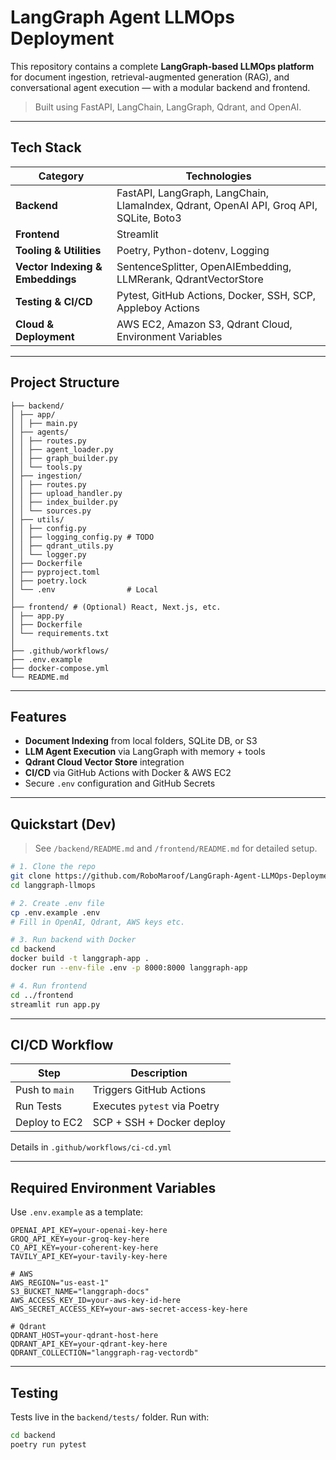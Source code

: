 # LangGraph Agent LLMOps Deployment

This repository contains a complete **LangGraph-based LLMOps platform** for document ingestion, retrieval-augmented generation (RAG), and conversational agent execution — with a modular backend and frontend.

> Built using FastAPI, LangChain, LangGraph, Qdrant, and OpenAI.

---

## Tech Stack

| Category                     | Technologies                                                                 |
|-----------------------------|------------------------------------------------------------------------------|
| **Backend**                 | FastAPI, LangGraph, LangChain, LlamaIndex, Qdrant, OpenAI API, Groq API, SQLite, Boto3 |
| **Frontend**                | Streamlit                                                                    |
| **Tooling & Utilities**     | Poetry, Python-dotenv, Logging                                               |
| **Vector Indexing & Embeddings** | SentenceSplitter, OpenAIEmbedding, LLMRerank, QdrantVectorStore               |
| **Testing & CI/CD**         | Pytest, GitHub Actions, Docker, SSH, SCP, Appleboy Actions                   |
| **Cloud & Deployment**      | AWS EC2, Amazon S3, Qdrant Cloud, Environment Variables                      |

---

## Project Structure

```plaintext
├── backend/
│ ├── app/
│ │ ├── main.py             
│ ├── agents/
│ │ ├── routes.py         
│ │ ├── agent_loader.py  
│ │ ├── graph_builder.py          
│ │ └── tools.py  
│ ├── ingestion/
│ │ ├── routes.py         
│ │ ├── upload_handler.py  
│ │ ├── index_builder.py       
│ │ └── sources.py   
│ ├── utils/
│ │ ├── config.py 
│ │ ├── logging_config.py # TODO 
│ │ ├── qdrant_utils.py 
│ │ └── logger.py         
│ ├── Dockerfile          
│ ├── pyproject.toml      
│ ├── poetry.lock         
│ └── .env                # Local 
│
├── frontend/ # (Optional) React, Next.js, etc.
│ ├── app.py
│ ├── Dockerfile
│ └── requirements.txt
│
├── .github/workflows/ 
├── .env.example 
├── docker-compose.yml
└── README.md 
```

---

## Features

- **Document Indexing** from local folders, SQLite DB, or S3
- **LLM Agent Execution** via LangGraph with memory + tools
- **Qdrant Cloud Vector Store** integration
- **CI/CD** via GitHub Actions with Docker & AWS EC2
- Secure `.env` configuration and GitHub Secrets

---

## Quickstart (Dev)

> See `/backend/README.md` and `/frontend/README.md` for detailed setup.

```bash
# 1. Clone the repo
git clone https://github.com/RoboMaroof/LangGraph-Agent-LLMOps-Deployment
cd langgraph-llmops

# 2. Create .env file
cp .env.example .env
# Fill in OpenAI, Qdrant, AWS keys etc.

# 3. Run backend with Docker
cd backend
docker build -t langgraph-app .
docker run --env-file .env -p 8000:8000 langgraph-app

# 4. Run frontend
cd ../frontend
streamlit run app.py
```

---

## CI/CD Workflow

| Step          | Description                         |
|---------------|-------------------------------------|
| Push to `main`| Triggers GitHub Actions             |
| Run Tests     | Executes `pytest` via Poetry        |
| Deploy to EC2 | SCP + SSH + Docker deploy           |
Details in `.github/workflows/ci-cd.yml`

---

## Required Environment Variables
Use `.env.example` as a template:
```env
OPENAI_API_KEY=your-openai-key-here
GROQ_API_KEY=your-groq-key-here
CO_API_KEY=your-coherent-key-here
TAVILY_API_KEY=your-tavily-key-here

# AWS 
AWS_REGION="us-east-1"
S3_BUCKET_NAME="langgraph-docs"
AWS_ACCESS_KEY_ID=your-aws-key-id-here
AWS_SECRET_ACCESS_KEY=your-aws-secret-access-key-here

# Qdrant 
QDRANT_HOST=your-qdrant-host-here
QDRANT_API_KEY=your-qdrant-key-here
QDRANT_COLLECTION="langgraph-rag-vectordb"
```

---

## Testing
Tests live in the `backend/tests/` folder. Run with:
```bash
cd backend
poetry run pytest
```
